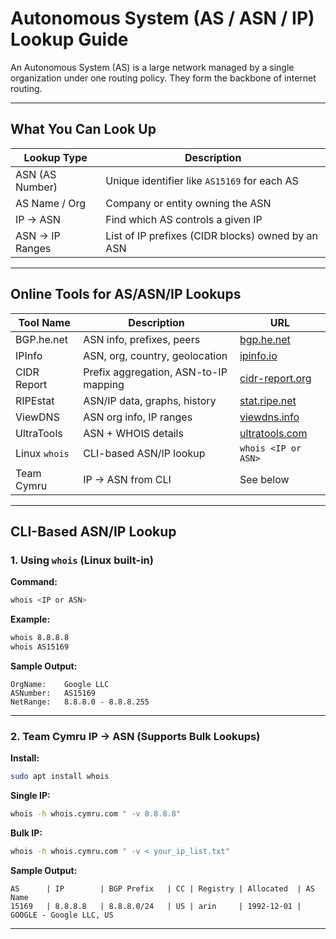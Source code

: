 
# Autonomous System (AS / ASN / IP) Lookup Guide

An Autonomous System (AS) is a large network managed by a single organization under one routing policy. They form the backbone of internet routing.

---

## What You Can Look Up

| Lookup Type     | Description                                       |
| --------------- | ------------------------------------------------- |
| ASN (AS Number) | Unique identifier like `AS15169` for each AS      |
| AS Name / Org   | Company or entity owning the ASN                  |
| IP → ASN        | Find which AS controls a given IP                 |
| ASN → IP Ranges | List of IP prefixes (CIDR blocks) owned by an ASN |

---

## Online Tools for AS/ASN/IP Lookups

| Tool Name     | Description                           | URL                                                        |
| ------------- | ------------------------------------- | ---------------------------------------------------------- |
| BGP.he.net    | ASN info, prefixes, peers             | [bgp.he.net](https://bgp.he.net)                           |
| IPInfo        | ASN, org, country, geolocation        | [ipinfo.io](https://ipinfo.io)                             |
| CIDR Report   | Prefix aggregation, ASN-to-IP mapping | [cidr-report.org](https://www.cidr-report.org)             |
| RIPEstat      | ASN/IP data, graphs, history          | [stat.ripe.net](https://stat.ripe.net)                     |
| ViewDNS       | ASN org info, IP ranges               | [viewdns.info](https://viewdns.info/asnlookup/)            |
| UltraTools    | ASN + WHOIS details                   | [ultratools.com](https://www.ultratools.com/tools/asnInfo) |
| Linux `whois` | CLI-based ASN/IP lookup               | `whois <IP or ASN>`                                        |
| Team Cymru    | IP → ASN from CLI                     | See below                                                  |

---

## CLI-Based ASN/IP Lookup

### 1. Using `whois` (Linux built-in)

**Command:**

```bash
whois <IP or ASN>
```

**Example:**

```bash
whois 8.8.8.8
whois AS15169
```

**Sample Output:**

```
OrgName:    Google LLC
ASNumber:   AS15169
NetRange:   8.8.8.0 - 8.8.8.255
```

---

### 2. Team Cymru IP → ASN (Supports Bulk Lookups)

**Install:**

```bash
sudo apt install whois
```

**Single IP:**

```bash
whois -h whois.cymru.com " -v 8.8.8.8"
```

**Bulk IP:**

```bash
whois -h whois.cymru.com " -v < your_ip_list.txt"
```

**Sample Output:**

```
AS      | IP        | BGP Prefix   | CC | Registry | Allocated  | AS Name
15169   | 8.8.8.8   | 8.8.8.0/24   | US | arin     | 1992-12-01 | GOOGLE - Google LLC, US
```

---

